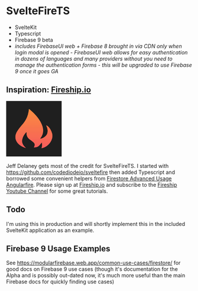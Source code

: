 # SvelteFireTS

- SvelteKit 
- Typescript
- Firebase 9 beta
- *includes FirebaseUI web + Firebase 8 brought in via CDN only when login modal is opened - FirebaseUI web allows for easy authentication in dozens of languages and many providers without you need to manage the authentication forms - this will be upgraded to use Firebase 9 once it goes GA*

## Inspiration: [Fireship.io](https://fireship.io/)

<img src="static/fireship.png" alt="Firship.io" width="150"/>
<!-- ![Fireship.io](/static/fireship.png) -->

Jeff Delaney gets most of the credit for SvelteFireTS. I started with https://github.com/codediodeio/sveltefire then added Typescript and borrowed some convenient helpers from [Firestore Advanced Usage Angularfire](https://fireship.io/lessons/firestore-advanced-usage-angularfire/). Please sign up at [Fireship.io](https://fireship.io/) and subscribe to the [Fireship Youtube Channel](https://www.youtube.com/channel/UCsBjURrPoezykLs9EqgamOA) for some great tutorials.


## Todo
I'm using this in production and will shortly implement this in the included SvelteKit application as an example.

## Firebase 9 Usage Examples

See https://modularfirebase.web.app/common-use-cases/firestore/ for good docs on Firebase 9 use cases (though it's documentation for the Alpha and is possibly out-dated now, it's much more useful than the main Firebase docs for quickly finding use cases)
